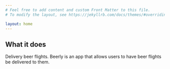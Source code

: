 ```yaml
---
# Feel free to add content and custom Front Matter to this file.
# To modify the layout, see https://jekyllrb.com/docs/themes/#overriding-theme-defaults

layout: home
---
```

## What it does
Delivery beer flights. Beerly is an app that allows users to have beer flights be delivered to them.

